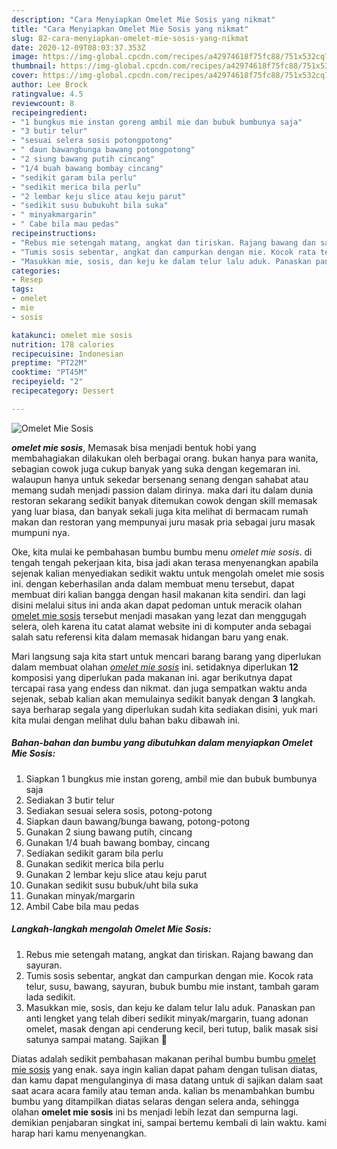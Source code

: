 ```yaml
---
description: "Cara Menyiapkan Omelet Mie Sosis yang nikmat"
title: "Cara Menyiapkan Omelet Mie Sosis yang nikmat"
slug: 82-cara-menyiapkan-omelet-mie-sosis-yang-nikmat
date: 2020-12-09T08:03:37.353Z
image: https://img-global.cpcdn.com/recipes/a42974618f75fc88/751x532cq70/omelet-mie-sosis-foto-resep-utama.jpg
thumbnail: https://img-global.cpcdn.com/recipes/a42974618f75fc88/751x532cq70/omelet-mie-sosis-foto-resep-utama.jpg
cover: https://img-global.cpcdn.com/recipes/a42974618f75fc88/751x532cq70/omelet-mie-sosis-foto-resep-utama.jpg
author: Lee Brock
ratingvalue: 4.5
reviewcount: 8
recipeingredient:
- "1 bungkus mie instan goreng ambil mie dan bubuk bumbunya saja"
- "3 butir telur"
- "sesuai selera sosis potongpotong"
- " daun bawangbunga bawang potongpotong"
- "2 siung bawang putih cincang"
- "1/4 buah bawang bombay cincang"
- "sedikit garam bila perlu"
- "sedikit merica bila perlu"
- "2 lembar keju slice atau keju parut"
- "sedikit susu bubukuht bila suka"
- " minyakmargarin"
- " Cabe bila mau pedas"
recipeinstructions:
- "Rebus mie setengah matang, angkat dan tiriskan. Rajang bawang dan sayuran."
- "Tumis sosis sebentar, angkat dan campurkan dengan mie. Kocok rata telur, susu, bawang, sayuran, bubuk bumbu mie instant, tambah garam lada sedikit."
- "Masukkan mie, sosis, dan keju ke dalam telur lalu aduk. Panaskan pan anti lengket yang telah diberi sedikit minyak/margarin, tuang adonan omelet, masak dengan api cenderung kecil, beri tutup, balik masak sisi satunya sampai matang. Sajikan 🥰"
categories:
- Resep
tags:
- omelet
- mie
- sosis

katakunci: omelet mie sosis 
nutrition: 178 calories
recipecuisine: Indonesian
preptime: "PT22M"
cooktime: "PT45M"
recipeyield: "2"
recipecategory: Dessert

---
```



![Omelet Mie Sosis](https://img-global.cpcdn.com/recipes/a42974618f75fc88/751x532cq70/omelet-mie-sosis-foto-resep-utama.jpg)

<b><i>omelet mie sosis</i></b>, Memasak bisa menjadi bentuk hobi yang membahagiakan dilakukan oleh berbagai orang. bukan hanya para wanita, sebagian cowok juga cukup banyak yang suka dengan kegemaran ini. walaupun hanya untuk sekedar bersenang senang dengan sahabat atau memang sudah menjadi passion dalam dirinya. maka dari itu dalam dunia restoran sekarang sedikit banyak ditemukan cowok dengan skill memasak yang luar biasa, dan banyak sekali juga kita melihat di bermacam rumah makan dan restoran yang mempunyai juru masak pria sebagai juru masak mumpuni nya.

Oke, kita mulai ke pembahasan bumbu bumbu menu <i>omelet mie sosis</i>. di tengah tengah pekerjaan kita, bisa jadi akan terasa menyenangkan apabila sejenak kalian menyediakan sedikit waktu untuk mengolah omelet mie sosis ini. dengan keberhasilan anda dalam membuat menu tersebut, dapat membuat diri kalian bangga dengan hasil makanan kita sendiri. dan lagi disini melalui situs ini anda akan dapat pedoman untuk meracik olahan <u>omelet mie sosis</u> tersebut menjadi masakan yang lezat dan menggugah selera, oleh karena itu catat alamat website ini di komputer anda sebagai salah satu referensi kita dalam memasak hidangan baru yang enak.




Mari langsung saja kita start untuk mencari barang barang yang diperlukan dalam membuat olahan <u><i>omelet mie sosis</i></u> ini. setidaknya diperlukan <b>12</b> komposisi yang diperlukan pada makanan ini. agar berikutnya dapat tercapai rasa yang endess dan nikmat. dan juga sempatkan waktu anda sejenak, sebab kalian akan memulainya sedikit banyak dengan <b>3</b> langkah. saya berharap segala yang diperlukan sudah kita sediakan disini, yuk mari kita mulai dengan melihat dulu bahan baku dibawah ini.

<!--inarticleads1-->

##### Bahan-bahan dan bumbu yang dibutuhkan dalam menyiapkan Omelet Mie Sosis:

1. Siapkan 1 bungkus mie instan goreng, ambil mie dan bubuk bumbunya saja
1. Sediakan 3 butir telur
1. Sediakan sesuai selera sosis, potong-potong
1. Siapkan  daun bawang/bunga bawang, potong-potong
1. Gunakan 2 siung bawang putih, cincang
1. Gunakan 1/4 buah bawang bombay, cincang
1. Sediakan sedikit garam bila perlu
1. Gunakan sedikit merica bila perlu
1. Gunakan 2 lembar keju slice atau keju parut
1. Gunakan sedikit susu bubuk/uht bila suka
1. Gunakan  minyak/margarin
1. Ambil  Cabe bila mau pedas




<!--inarticleads2-->

##### Langkah-langkah mengolah Omelet Mie Sosis:

1. Rebus mie setengah matang, angkat dan tiriskan. Rajang bawang dan sayuran.
1. Tumis sosis sebentar, angkat dan campurkan dengan mie. Kocok rata telur, susu, bawang, sayuran, bubuk bumbu mie instant, tambah garam lada sedikit.
1. Masukkan mie, sosis, dan keju ke dalam telur lalu aduk. Panaskan pan anti lengket yang telah diberi sedikit minyak/margarin, tuang adonan omelet, masak dengan api cenderung kecil, beri tutup, balik masak sisi satunya sampai matang. Sajikan 🥰




Diatas adalah sedikit pembahasan makanan perihal bumbu bumbu <u>omelet mie sosis</u> yang enak. saya ingin kalian dapat paham dengan tulisan diatas, dan kamu dapat mengulanginya di masa datang untuk di sajikan dalam saat saat acara acara family atau teman anda. kalian bs menambahkan bumbu bumbu yang ditampilkan diatas selaras dengan selera anda, sehingga olahan <b>omelet mie sosis</b> ini bs menjadi lebih lezat dan sempurna lagi. demikian penjabaran singkat ini, sampai bertemu kembali di lain waktu. kami harap hari kamu menyenangkan.
